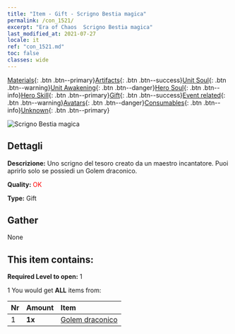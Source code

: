 ```yaml
---
title: "Item - Gift - Scrigno Bestia magica"
permalink: /con_1521/
excerpt: "Era of Chaos  Scrigno Bestia magica"
last_modified_at: 2021-07-27
locale: it
ref: "con_1521.md"
toc: false
classes: wide
---
```

 [Materials](/ItemsIT/){: .btn .btn--primary}[Artifacts](/ItemsIT/Artifacts/){: .btn .btn--success}[Unit Soul](/ItemsIT/UnitSoul/){: .btn .btn--warning}[Unit Awakening](/ItemsIT/UnitAwakening/){: .btn .btn--danger}[Hero Soul](/ItemsIT/HeroSoul/){: .btn .btn--info}[Hero Skill](/ItemsIT/HeroSkill/){: .btn .btn--primary}[Gift](/ItemsIT/Gift/){: .btn .btn--success}[Event related](/ItemsIT/Events/){: .btn .btn--warning}[Avatars](/ItemsIT/Avatars/){: .btn .btn--danger}[Consumables](/ItemsIT/Consumables/){: .btn .btn--info}[Unknown](/ItemsIT/Unknown/){: .btn .btn--primary}

 ![Scrigno Bestia magica](/images/t/i_907135.png)

## Dettagli
 **Descrizione:** Uno scrigno del tesoro creato da un maestro incantatore. Puoi aprirlo solo se possiedi un Golem draconico.

 **Quality:** <span style="color: #FF0000">OK</span>

 **Type:** Gift

## Gather

  None

## This item contains:

 **Required Level to open:** 1

 1 You would get **ALL** items  from:

  | Nr | Amount |     Item    |
  |:---|:-------|:------------|
  | 1 |  **1x** | [Golem draconico](/ItemsIT/unt_243/) |  | 
